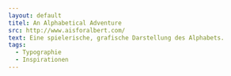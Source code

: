 ```yaml
---
layout: default
titel: An Alphabetical Adventure
src: http://www.aisforalbert.com/
text: Eine spielerische, grafische Darstellung des Alphabets.
tags:
  - Typographie
  - Inspirationen
---
```

